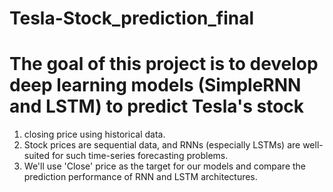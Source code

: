 # Tesla-Stock_prediction_final

# The goal of this project is to develop deep learning models (SimpleRNN and LSTM) to predict Tesla's stock

1. closing price using historical data.
2. Stock prices are sequential data, and RNNs (especially LSTMs) are well-suited for such time-series
forecasting problems.
3. We'll use 'Close' price as the target for our models and compare the prediction performance of RNN and
LSTM architectures.
